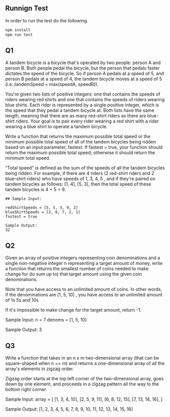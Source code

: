 ## Runnign Test
In order to run the test do the following
```bash
npm install
npm run test
```

## Q1

A tandem bicycle is a bicycle that's operated by two people: person A and person B. Both people pedal the bicycle, but the person that pedals faster dictates the speed of the bicycle. So if person A pedals at a speed of 5, and person B pedals at a speed of 4, the tandem bicycle moves at a speed of 5  (i.e.,tandemSpeed = max(speedA, speedB)).
  
You're given two lists of positive integers: one that contains the speeds of riders wearing red shirts and one that contains the speeds of riders wearing blue shirts. Each rider is represented by a single positive integer, which is the speed that they pedal a tandem bicycle at. Both lists have the same length, meaning that there are as many red-shirt riders as there are blue-shirt riders. Your goal is to pair every rider wearing a red shirt with a rider wearing a blue shirt to operate a tandem bicycle.

Write a function that returns the maximum possible total speed or the minimum possible total speed of all of the tandem bicycles being ridden based on an input parameter, fastest. If fastest = true, your function should return the maximum possible total speed; otherwise it should return the minimum total speed.

"Total speed" is defined as the sum of the speeds of all the tandem bicycles being ridden. For example, if there are 4 riders (2 red-shirt riders and 2 blue-shirt riders) who have speeds of 1, 3, 4, 5 , and if they're paired on tandem bicycles as follows: [1, 4], [5, 3], then the total speed of these tandem bicycles is 4 + 5 = 9.

```
## Sample Input:

redShirtSpeeds = [5, 5, 3, 9, 2]
blueShirtSpeeds = [3, 6, 7, 2, 1]
fastest = true

Sample Output:
32

```

## Q2

Given an array of positive integers representing coin denominations and a single non-negative integer n  representing a target amount of money, write a function that returns the smallest number of coins needed to make change for (to sum up to) that target amount using the given coin denominations.

Note that you have access to an unlimited amount of coins. In other words, if the denominations are [1, 5, 10] , you have access to an unlimited amount of 1s 5s and 10s

If it's impossible to make change for the target amount, return -1.
  
Sample Input:
n = 7
denoms = [1, 5, 10]

Sample Output:
3

## Q3

Write a function that takes in an n x m two-dimensional array (that can be square-shaped when n == m) and returns a one-dimensional array of all the array's elements in zigzag order.

Zigzag order starts at the top left corner of the two-dimensional array, goes down by one element, and proceeds in a zigzag pattern all the way to the bottom right corner.

Sample Input:
array = [
    [1, 3, 4, 10],
    [2, 5, 9, 11],
    [6, 8, 12, 15],
    [7, 13, 14, 16],
]

Sample Output:
[1, 2, 3, 4, 5, 6, 7, 8, 9, 10, 11, 12, 13, 14, 15, 16]


